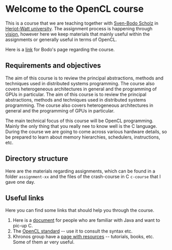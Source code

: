 Welcome to the OpenCL course
============================

This is a course that we are teaching together with 
[Sven-Bodo Scholz](http://www.macs.hw.ac.uk/~sbs) in 
[Heriot-Watt university](http://www.hw.ac.uk).
The assignment process is happening through
[vision](http://vision.hw.ac.uk), however here we keep materials
that mainly useful within the assignments or generally useful in
terms of OpenCL.

Here is a [link](http://www.macs.hw.ac.uk/~sbs/homepage/main/Teaching/Entries/2012/9/3_Distributed_Systems_Programming_\(F21DS\).html) 
for Bodo's page regarding the course.

## Requirements and objectives
The aim of this course is to review the principal abstractions, methods 
and techniques used in distributed systems programming. The course also 
covers heterogeneous architectures in general and the programming of GPUs
in particular. The aim of this course is to review the principal 
abstractions, methods and techniques used in distributed systems programming.
The course also covers heterogeneous architectures in general and the 
programming of GPUs in particular. 

The main technical focus of this course will be OpenCL programming.  Mainly the
only thing that you really nee to know well is the C language.  During the course
we are going to come across various hardware details, so be prepared to learn about
memory hierarchies, schedulers, instructions, etc.

## Directory structure

Here are the materials regarding assignments, which can be found in
a folder `assignment-xx` and the files of the crash-course in C `c-course` that I
gave one day.

## Useful links
Here you can find some links that should help you through the course.

 1. Here is a
    [document](http://faculty.ksu.edu.sa/jebari_chaker/papers/C_for_Java_Programmers.pdf)
    for people who are familiar with Java and want to pic-up C.
 2. The [OpenCL standard](http://www.khronos.org/registry/cl/) -- use it 
    to consult the syntax etc.
 3. Khronos group have a [page with resources](http://www.khronos.org/opencl/resources)
    -- tutorials, books, etc.  Some of them ar very useful.
   
